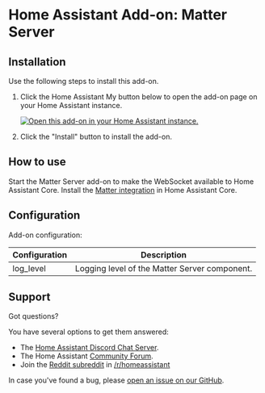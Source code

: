 # Home Assistant Add-on: Matter Server

## Installation

Use the following steps to install this add-on.

1. Click the Home Assistant My button below to open the add-on page on your
   Home Assistant instance.

   [![Open this add-on in your Home Assistant instance.][addon-badge]][addon]

1. Click the "Install" button to install the add-on.

## How to use

Start the Matter Server add-on to make the WebSocket available to Home
Assistant Core. Install the [Matter integration][matter_integration]
in Home Assistant Core.

## Configuration

Add-on configuration:

| Configuration      | Description                                                 |
|--------------------|-------------------------------------------------------------|
| log_level          | Logging level of the Matter Server component.               |

## Support

Got questions?

You have several options to get them answered:

- The [Home Assistant Discord Chat Server][discord].
- The Home Assistant [Community Forum][forum].
- Join the [Reddit subreddit][reddit] in [/r/homeassistant][reddit]

In case you've found a bug, please [open an issue on our GitHub][issue].

[addon]: https://my.home-assistant.io/redirect/supervisor_addon/?addon=core_matter_server
[addon-badge]: https://my.home-assistant.io/badges/supervisor_addon.svg
[discord]: https://discord.gg/c5DvZ4e
[forum]: https://community.home-assistant.io
[reddit]: https://reddit.com/r/homeassistant
[issue]: https://github.com/home-assistant/addons/issues
[matter_server_repo]: https://github.com/home-assistant-libs/python-matter-server
[matter_integration]: https://www.home-assistant.io/integrations/matter/
